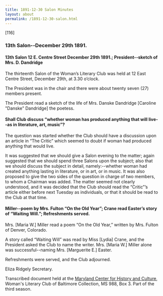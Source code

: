 ```yaml
---
title: 1891-12-30 Salon Minutes
layout: about
permalink: /1891-12-30-salon.html
---
```

[116]

### 13th Salon--December 29th 1891.

#### 13th Salon 12 E. Centre Street December 29th 1891.; President--sketch of Mrs. D. Dandridge

The thirteenth Salon of the Woman’s Literary Club was held at 12 East Centre Street, December 29th, at 3.30 o’clock.

The President was in the chair and there were about twenty seven (27) members present.

The President read a sketch of the life of Mrs. Danske Dandridge [Caroline "Danske" Dandridge] the poetess.

#### Shall Club discuss “whether woman has produced anything that will live--as in literature, art, music”?

The question was started whether the Club should have a discussion upon an article in “The Critic” which seemed to doubt if woman had produced anything that would live.

It was suggested that we should give a Salon evening to the matter; again suggested that we should spend three Salons upon the subject; also that we should discuss the subject in detail, namely:--whether woman had created anything lasting in literature, or in art, or in music. It was also proposed to give the two sides of the question in charge of two members, to whom a Chairman was added. The matter seemed not clearly understood, and it was decided that the Club should read the “Critic”’s article either before next Tuesday as individuals, or that it should be read to the Club at that time.

#### Miller--poem by Mrs. Fulton “On the Old Year”; Crane read Easter’s story of “Waiting Will.”; Refreshments served.

Mrs. [Maria W.] Miller read a poem “On the Old Year,” written by Mrs. Fulton of Denver, Colorado.

A story called “Waiting Will” was read by Miss [Lydia] Crane, and the President asked the Club to name the writer. Mrs. [Maria W.] Miller alone was successful--naming Mrs. [Marguerite E.] Easter.

Refreshments were served, and the Club adjourned.

Eliza Ridgely
Secretary.

Transcribed document held at the [Maryland Center for History and Culture](http://mdhs.org/), Woman's Literary Club of Baltimore Collection, MS 988, Box 3. Part of the third season.